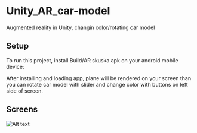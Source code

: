 # Unity_AR_car-model
Augmented reality in Unity, changin color/rotating car model

## Setup
To run this project, install Build/AR skuska.apk on your android mobile device:

After installing and loading app, plane will be rendered on your screen than you can rotate car model with slider
and change color with buttons on left side of screen.

## Screens
![Alt text](https://imgur.com/a/yZgECOZ)
